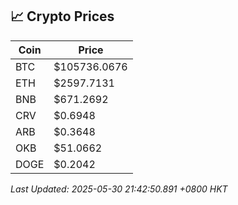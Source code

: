 ## 📈 Crypto Prices

| Coin | Price |
| ---- | ----- |
| BTC | $105736.0676 |
| ETH | $2597.7131 |
| BNB | $671.2692 |
| CRV | $0.6948 |
| ARB | $0.3648 |
| OKB | $51.0662 |
| DOGE | $0.2042 |

_Last Updated: 2025-05-30 21:42:50.891 +0800 HKT_